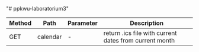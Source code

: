 "# ppkwu-laboratorium3" 

| Method | Path | Parameter | Description |
| ------ | ------ | ------ | ------ |
| GET | calendar |- | return .ics file with current dates from current month |
